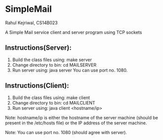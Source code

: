 # SimpleMail

Rahul Kejriwal, CS14B023

A Simple Mail service client and server program using TCP sockets

## Instructions(Server): 
   
1. Build the class files using:
    make server
2. Change directory to bin:
    cd MAILSERVER
3. Run server using:
    java server <PortNo>
    You can use port no. 1080.  

## Instructions(Client): 

1. Build the class files using:
    make client
2. Change directory to bin:
    cd MAILCLIENT
3. Run server using:
    java client <hostname/ip> <PortNo>
        
Note: hostname/ip is either the hostname of the server machine (should be present in the /etc/hosts file) or the IP address of the server machine.

Note: You can use port no. 1080 (should agree with server).
